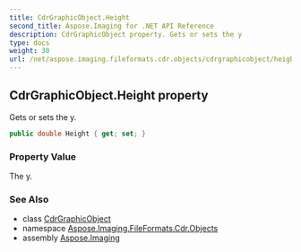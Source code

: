 ```yaml
---
title: CdrGraphicObject.Height
second_title: Aspose.Imaging for .NET API Reference
description: CdrGraphicObject property. Gets or sets the y
type: docs
weight: 30
url: /net/aspose.imaging.fileformats.cdr.objects/cdrgraphicobject/height/
---
```

## CdrGraphicObject.Height property

Gets or sets the y.

```csharp
public double Height { get; set; }
```

### Property Value

The y.

### See Also

* class [CdrGraphicObject](../)
* namespace [Aspose.Imaging.FileFormats.Cdr.Objects](../../cdrgraphicobject/)
* assembly [Aspose.Imaging](../../../)


